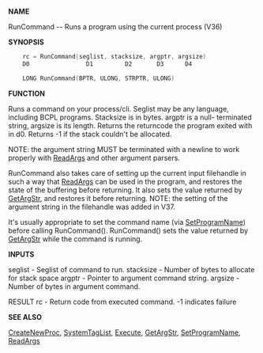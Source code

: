 
**NAME**

RunCommand -- Runs a program using the current process (V36)

**SYNOPSIS**

```c
    rc = RunCommand(seglist, stacksize, argptr, argsize)
    D0                D1         D2       D3      D4

    LONG RunCommand(BPTR, ULONG, STRPTR, ULONG)

```
**FUNCTION**

Runs a command on your process/cli.  Seglist may be any language,
including BCPL programs.  Stacksize is in bytes.  argptr is a null-
terminated string, argsize is its length.  Returns the returncode the
program exited with in d0. Returns -1 if the stack couldn't be
allocated.

NOTE: the argument string MUST be terminated with a newline to work
properly with [ReadArgs](ReadArgs) and other argument parsers.

RunCommand also takes care of setting up the current input filehandle
in such a way that [ReadArgs](ReadArgs) can be used in the program, and restores
the state of the buffering before returning.  It also sets the value
returned by [GetArgStr](GetArgStr), and restores it before returning.  NOTE:
the setting of the argument string in the filehandle was added in V37.

It's usually appropriate to set the command name (via
[SetProgramName](SetProgramName)) before calling RunCommand().  RunCommand() sets
the value returned by [GetArgStr](GetArgStr) while the command is running.

**INPUTS**

seglist   - Seglist of command to run.
stacksize - Number of bytes to allocate for stack space
argptr    - Pointer to argument command string.
argsize   - Number of bytes in argument command.

RESULT
rc        - Return code from executed command. -1 indicates failure

**SEE ALSO**

[CreateNewProc](CreateNewProc), [SystemTagList](SystemTagList), [Execute](Execute), [GetArgStr](GetArgStr),
[SetProgramName](SetProgramName), [ReadArgs](ReadArgs)
